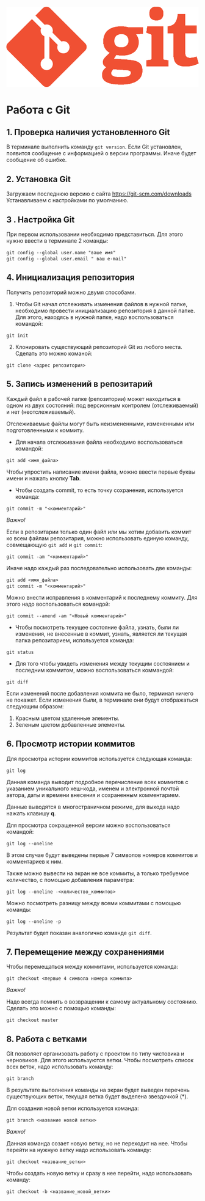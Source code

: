 ![Logo](git_logo.png)
# Работа с Git

## 1. Проверка наличия установленного Git 
В терминале выполнить команду `git version`.
Если Git установлен, появится сообщение с информацией о версии программы. Иначе будет сообщение об ошибке.

## 2. Установка Git
Загружаем последнюю версию с сайта 
https://git-scm.com/downloads 
Устанавливаем с настройками по умолчанию.

## 3 . Настройка Git
При первом использовании необходимо представиться. Для этого нужно ввести в терминале 2 команды:
```
git config --global user.name "ваше имя"
git config --global user.email " ваш e-mail"
```
## 4. Инициализация репозитория
Получить репозиторий можно двумя способами.
1. Чтобы Git начал отслеживать изменения файлов в нужной папке, необходимо провести инициализацию репозитория в данной папке. Для этого, находясь в нужной папке, надо воспользоваться командой:
```
git init
```
2. Клонировать существующий репозиторий Git из любого места. Сделать это можно команой:
```
git clone <адрес репозитория>
```
## 5. Запись изменений в репозитарий
Каждый файл в рабочей папке (репозитории) может находиться в одном из двух состояний: под версионным контролем (отслеживаемый) и нет (неотслеживаемый).

Отслеживаемые файлы могут быть неизмененными, измененными или подготовленными к коммиту.

* Для начала отслеживания файла необходимо воспользоваться командой:
```
git add <имя_файла>
```
Чтобы упростить написание имени файла, можно ввести первые буквы имени и нажать кнопку **Tab**.

* Чтобы создать commit, то есть точку сохранения, используется команда:
```
git commit -m "<комментарий>"
```
*Важно!* 

Если в репозитарии только один файл или мы хотим добавить коммит ко всем файлам репозитария, можно использовать единую команду, совмещающую `git add` и `git commit`:
```
git commit -am "<комментарий>"
```
Иначе надо каждый раз последовательно использовать две команды:
```
git add <имя_файла>
git commit -m "<комментарий>"
```
Можно внести исправления в комментарий к последнему коммиту. Для этого надо воспользоваться командой:
```
git commit --amend -am "<Новый комментарий>"
```
* Чтобы посмотреть текущее состояние файла, узнать, были ли изменения, не внесенные в коммит, узнать, является ли текущая папка репозитарием, используется команда:
```
git status
```
* Для того чтобы увидеть изменения между текущим состоянием и последним коммитом, можно воспользоваться коммандой:
```
git diff
```
Если изменений после добавления коммита не было, терминал ничего не покажет. Если изменения были, в терминале они будут отображаться следующим образом:
1. Красным цветом удаленные элементы.
2. Зеленым цветом добавленные элементы.
## 6. Просмотр истории коммитов
Для просмотра истории коммитов используется следующая команда:
```
git log
```
Данная команда выводит подробное перечисление всех коммитов с указанием уникального хеш-кода, именем и электронной почтой автора, даты и времени внесения и сохраненным комментарием.

Данные выводятся в многостраничном режиме, для выхода надо нажать клавишу **q**.

Для просмотра сокращенной версии можно воспользоваться командой:
```
git log --oneline
```
В этом случае будут выведены первые 7 символов номеров коммитов и комментариев к ним.

Также можно вывести на экран не все коммиты, а только требуемое количество, с помощью добавления параметра:
```
git log --oneline -<количество_коммитов>
```
Можно посмотреть разницу между всеми коммитами с помощью команды:
```
git log --oneline -p
```
Результат будет показан аналогично команде `git diff`.
## 7. Перемещение между сохранениями
Чтобы перемещаться между коммитами, используется команда:
```
git checkout <первые 4 символа номера коммита>
```
*Важно!*

Надо всегда помнить о возвращении к самому актуальному состоянию. Сделать это можно с помощью команды:
```
git checkout master
```

## 8. Работа с ветками

Git позволяет организовать работу с проектом по типу чистовика и черновиков. Для этого используются ветки. Чтобы посмотреть список всех веток, надо использовать команду:
```
git branch
```
В результате выполнения команды на экран будет выведен перечень существующих веток, текущая ветка будет выделена звездочкой (*).
 
 Для создания новой ветки используется команда:
 ```
 git branch <название новой ветки>
 ```

*Важно!*

Данная команда созает новую ветку, но не переходит на нее. Чтобы перейти на нужную ветку надо использовать команду:
```
git checkout <название_ветки>
```

Чтобы создать новую ветку и сразу в нее перейти, надо использовать команду:
```
git checkout -b <название_новой_ветки>
```
